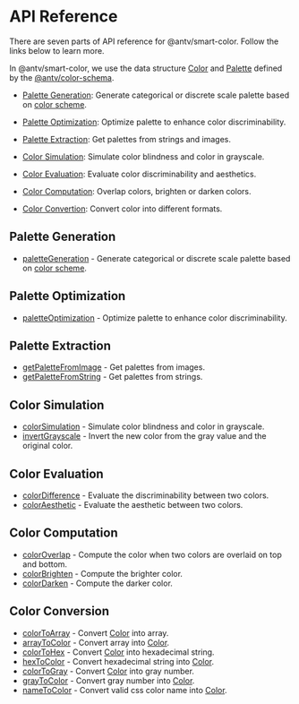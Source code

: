 # API Reference

There are seven parts of API reference for @antv/smart-color. Follow the links below to learn more. 

In @antv/smart-color, we use the data structure [Color](https://github.com/antvis/color-schema#color) and [Palette](https://github.com/antvis/color-schema#palette) defined by the [@antv/color-schema](https://github.com/antvis/color-schema#readme).

* [Palette Generation](#palette-generation): Generate categorical or discrete scale palette based on [color scheme](https://github.com/neoddish/color-palette-json-schema#colorschemetype).
  
* [Palette Optimization](#palette-optimization): Optimize palette to enhance color discriminability.

* [Palette Extraction](#palette-extraction): Get palettes from strings and images.
  
* [Color Simulation](#color-simulation): Simulate color blindness and color in grayscale.

* [Color Evaluation](#color-evaluation): Evaluate color discriminability and aesthetics.

* [Color Computation](#color-computation): Overlap colors, brighten or darken colors.

* [Color Convertion](#color-conversion): Convert color into different formats.

## Palette Generation

* [paletteGeneration](./generators.md#paletteGeneration) - Generate categorical or discrete scale palette based on [color scheme](https://github.com/neoddish/color-palette-json-schema#colorschemetype).

## Palette Optimization

* [paletteOptimization](./optimizers.md#paletteOptimization) - Optimize palette to enhance color discriminability.
  
## Palette Extraction

* [getPaletteFromImage](./extractors.md#getPaletteFromImage) - Get palettes from images.
* [getPaletteFromString](./extractors.md#getPaletteFromString) - Get palettes from strings.

## Color Simulation

* [colorSimulation](./simulators.md#colorSimulation) - Simulate color blindness and color in grayscale.
* [invertGrayscale](./simulators.md#invertGrayscale) - Invert the new color from the gray value and the original color.

## Color Evaluation

* [colorDifference](./evaluators.md#colorDifference) - Evaluate the discriminability between two colors.
* [colorAesthetic](./evaluators.md#colorAesthetic) - Evaluate the aesthetic between two colors.

## Color Computation

* [colorOverlap](./colorComputation.md#colorOverlap) - Compute the color when two colors are overlaid on top and bottom.
* [colorBrighten](./colorComputation.md#colorBrighten) - Compute the brighter color.
* [colorDarken](./colorComputation.md#colorDarken) - Compute the darker color.

## Color Conversion

* [colorToArray](./colorConversion.md#colorToArray) - Convert [Color](https://github.com/neoddish/color-palette-json-schema#color) into array.
* [arrayToColor](./colorConversion.md#arrayToColor) - Convert array into [Color](https://github.com/neoddish/color-palette-json-schema#color).
* [colorToHex](./colorConversion.md#colorToHex) - Convert [Color](https://github.com/neoddish/color-palette-json-schema#color) into hexadecimal string.
* [hexToColor](./colorConversion.md#hexToColor) - Convert hexadecimal string into [Color](https://github.com/neoddish/color-palette-json-schema#color).
* [colorToGray](./colorConversion.md#colorToGray) - Convert [Color](https://github.com/neoddish/color-palette-json-schema#color) into gray number.
* [grayToColor](./colorConversion.md#grayToColor) - Convert gray number into [Color](https://github.com/neoddish/color-palette-json-schema#color).
* [nameToColor](./colorConversion.md#nameToColor) - Convert valid css color name into [Color](https://github.com/neoddish/color-palette-json-schema#color).
